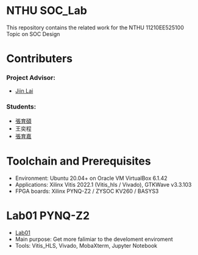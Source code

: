 # NTHU SOC_Lab
This repository contains the related work for the NTHU 11210EE525100 Topic on SOC Design

# Contributers
### Project Advisor:  
- [Jiin Lai](https://tw.linkedin.com/in/jiin-lai-4b77611a0?challengeId=AQE6Rs37-tWd6wAAAYrhhVG3kOs9OzcPZHQAhX787bebPG02yhEO1cStZP6uXhZh8n-KIJ2SKjPhwoFBoPE3l6Q4MShp5D_lmw&submissionId=82da5e78-ac67-8917-2e3d-6f3644d66118&challengeSource=AgFEC09mqwl1JQAAAYrhhYF2li-lQcDQYEz9cBfeZTwib6_tTDGsMOx5mZKyJJk&challegeType=AgE9WLjL-1FptgAAAYrhhYF5LBmS5RKJ2-9eUGhLkKy21C2IPci18RM&memberId=AgGibviVWHLbKQAAAYrhhYF7qzNazXpOEGPSq3kJuF22lM8&recognizeDevice=AgFQk8RFV5a_SQAAAYrhhYF-Mkz2RsG74qoo48TWKZS47c2rvMjO)
### Students:
- [張育碩](https://github.com/SamChang03)
- 王奕程
- [張育嘉](https://github.com/greenturtlefrank)

# Toolchain and Prerequisites
- Environment: Ubuntu 20.04+ on Oracle VM VirtualBox 6.1.42
- Applications: Xilinx Vitis 2022.1 (Vitis_hls / Vivado), GTKWave v3.3.103
- FPGA boards: Xilinx PYNQ-Z2 / ZYSOC KV260 / BASYS3

# Lab01 PYNQ-Z2
- [Lab01](https://github.com/SamChang03/SOC_Lab/tree/main/Lab01)  
- Main purpose: Get more falimiar to the develoment enviroment
- Tools: Vitis_HLS, Vivado, MobaXterm, Jupyter Notebook
